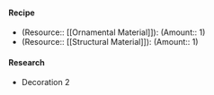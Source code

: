 #### Recipe
- (Resource:: [[Ornamental Material]]): (Amount:: 1)
- (Resource:: [[Structural Material]]): (Amount:: 1)

#### Research
- Decoration 2